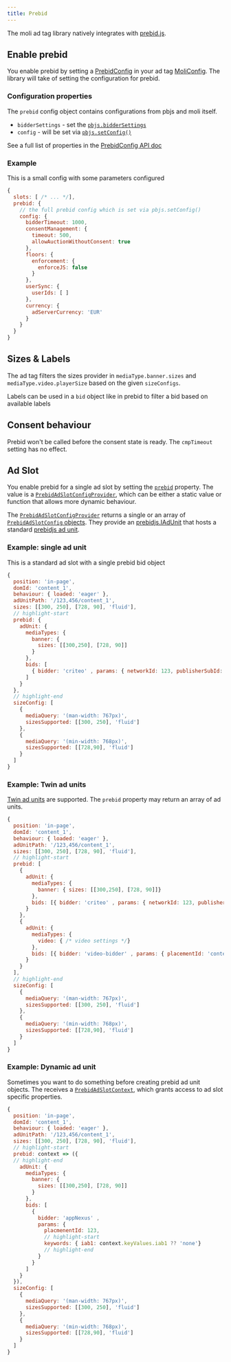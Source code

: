 ```yaml
---
title: Prebid
---
```


The moli ad tag library natively integrates with [prebid.js](https://docs.prebid.org/prebid/prebidjs.html).

## Enable prebid

You enable prebid by setting a [PrebidConfig](../api/interfaces/Moli.headerbidding.PrebidConfig) in your
ad tag [MoliConfig](../api/interfaces/Moli.MoliConfig). The library will take of setting the configuration
for prebid.

### Configuration properties

The `prebid` config object contains configurations from pbjs and moli itself.

- `bidderSettings` - set the [`pbjs.bidderSettings`](https://docs.prebid.org/dev-docs/publisher-api-reference/bidderSettings.html)
- `config` - will be set via [`pbjs.setConfig()`](https://docs.prebid.org/dev-docs/publisher-api-reference/setConfig.html)

See a full list of properties in the [PrebidConfig API doc](../api/interfaces/Moli.headerbidding.PrebidConfig)

### Example

This is a small config with some parameters configured

```js
{
  slots: [ /* ... */],
  prebid: {
    // the full prebid config which is set via pbjs.setConfig()
    config: {
      bidderTimeout: 1000,
      consentManagement: {
        timeout: 500,
        allowAuctionWithoutConsent: true
      },
      floors: {
        enforcement: {
          enforceJS: false
        }
      },
      userSync: {
        userIds: [ ]
      },
      currency: {
        adServerCurrency: 'EUR'
      }
    }
  }
}
```

## Sizes & Labels

The ad tag filters the sizes provider in `mediaType.banner.sizes` and `mediaType.video.playerSize` based on
the given `sizeConfigs`.

Labels can be used in a `bid` object like in prebid to filter a bid based on available labels

## Consent behaviour

Prebid won't be called before the consent state is ready. The `cmpTimeout` setting has no effect.

## Ad Slot

You enable prebid for a single ad slot by setting the [`prebid`](../api/interfaces/Moli.AdSlot#prebid) property.
The value is a [`PrebidAdSlotConfigProvider`](../api/namespaces/Moli.headerbidding#prebidadslotconfigprovider), which can be
either a static value or function that allows more dynamic behaviour.

The [`PrebidAdSlotConfigProvider`](../api/namespaces/Moli.headerbidding#prebidadslotconfigprovider) returns a single or an array
of [`PrebidAdSlotConfig` objects](../api/interfaces/Moli.headerbidding.PrebidAdSlotConfig). They provide an [prebidjs.IAdUnit](../api/interfaces/prebidjs.IAdUnit)
that hosts a standard [prebidjs ad unit](https://docs.prebid.org/dev-docs/adunit-reference.html).

### Example: single ad unit

This is a standard ad slot with a single prebid bid object

```js
{
  position: 'in-page',
  domId: 'content_1',
  behaviour: { loaded: 'eager' },
  adUnitPath: '/123,456/content_1',
  sizes: [[300, 250], [728, 90], 'fluid'],
  // highlight-start
  prebid: {
    adUnit: {
      mediaTypes: {
        banner: {
          sizes: [[300,250], [728, 90]]
        }
      },
      bids: [
        { bidder: 'criteo' , params: { networkId: 123, publisherSubId: 'content_1' }}
      ]
    }
  },
  // highlight-end
  sizeConfig: [
    {
      mediaQuery: '(man-width: 767px)',
      sizesSupported: [[300, 250], 'fluid']
    },
    {
      mediaQuery: '(min-width: 768px)',
      sizesSupported: [[728,90], 'fluid']
    }
  ]
}
```

### Example: Twin ad units

[Twin ad units](https://docs.prebid.org/dev-docs/adunit-reference.html#twin-adunit-codes) are supported.
The `prebid` property may return an array of ad units.

```js
{
  position: 'in-page',
  domId: 'content_1',
  behaviour: { loaded: 'eager' },
  adUnitPath: '/123,456/content_1',
  sizes: [[300, 250], [728, 90], 'fluid'],
  // highlight-start
  prebid: [
    {
      adUnit: {
        mediaTypes: {
          banner: { sizes: [[300,250], [728, 90]]}
        },
        bids: [{ bidder: 'criteo' , params: { networkId: 123, publisherSubId: 'content_1' }}]
      }
    },
    {
      adUnit: {
        mediaTypes: {
          video: { /* video settings */}
        },
        bids: [{ bidder: 'video-bidder' , params: { placementId: 'content_1' }}]
      }
    }
  ],
  // highlight-end
  sizeConfig: [
    {
      mediaQuery: '(man-width: 767px)',
      sizesSupported: [[300, 250], 'fluid']
    },
    {
      mediaQuery: '(min-width: 768px)',
      sizesSupported: [[728,90], 'fluid']
    }
  ]
}
```

### Example: Dynamic ad unit

Sometimes you want to do something before creating prebid ad unit objects.
The receives a [`PrebidAdSlotContext`](../api/interfaces/Moli.headerbidding.PrebidAdSlotContext), which grants access
to ad slot specific properties.

```js
{
  position: 'in-page',
  domId: 'content_1',
  behaviour: { loaded: 'eager' },
  adUnitPath: '/123,456/content_1',
  sizes: [[300, 250], [728, 90], 'fluid'],
  // highlight-start
  prebid: context => ({
  // highlight-end
    adUnit: {
      mediaTypes: {
        banner: {
          sizes: [[300,250], [728, 90]]
        }
      },
      bids: [
        {
          bidder: 'appNexus' ,
          params: {
            placmenentId: 123,
            // highlight-start
            keywords: { iab1: context.keyValues.iab1 ?? 'none'}
            // highlight-end
          }
        }
      ]
    }
  }),
  sizeConfig: [
    {
      mediaQuery: '(man-width: 767px)',
      sizesSupported: [[300, 250], 'fluid']
    },
    {
      mediaQuery: '(min-width: 768px)',
      sizesSupported: [[728,90], 'fluid']
    }
  ]
}
